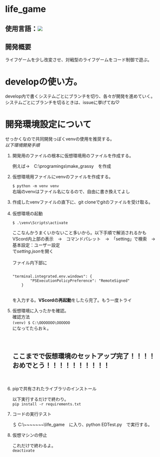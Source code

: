 # life_game

## 使用言語：<img src="https://img.shields.io/badge/-Python-3776AB.svg?logo=python&style=social">

## 開発概要
<p>
ライフゲームを少し改変させ、対戦型のライフゲームをコード制御で遊ぶ。
</p>

# developの使い方。
<p>
develop内で書くシステムごとにブランチを切り、各々が開発を進めていく。</br>
システムごとにブランチを切るときは、issueに挙げてね♡
</p>

# 開発環境設定について
<p>
せっかくなので共同開発っぽくvenvの使用を推奨する。</br>
<em>以下環境開発手順</em>
<ol>
<li>
開発用のファイルの根本に仮想環境用のファイルを作成する。
</li>
<p>
例えば→　C:\programings\make_grassy　を作成
</p>
<li>
仮想環境用ファイルにvenvのファイルを作成する。
</li>
<p>
<code>$ python -m venv venv</code></br>
右端のvenvはファイル名になるので、自由に書き換えてよし
</p>

<li>
作成したvenvファイルの直下に、git cloneでgitのファイルを受け取る。
</li></br>

<li>
仮想環境の起動
</li>
<p>
<code>$ .\venv\Scripts\activate</code>
</p>
<p>
ここなんかうまくいかないこと多いから。以下手順で解消されるかも</br>
VScord内上部の表示　→　コマンドパレット　→　「setting」で検索　→　基本設定：ユーザー設定</br>
で<em>setting.json</em>を開く</br></br>
ファイル内下部に</br>
<pre><code>
"terminal.integrated.env.windows": {
        "PSExecutionPolicyPreference": "RemoteSigned"
    }    
</code></pre></br>
を入力する。<strong>VScordの再起動</strong>をしたら完了。もう一度トライ
</p>

<li>
仮想環境に入ったかを確認。</br>
確認方法</br>
<code>(venv) $ C:\OOOOOOO\OOOOOO</code></br>
になってたらおｋ。
</li>
</br></br>
<h2>ここまでで仮想環境のセットアップ完了！！！！おめでとう！！！！！！！！！！</h2>
</br></br>

<li>
pipで共有されたライブラリのインストール
</li>
<p>
以下実行するだけで終わり。</br>
<code>pip install -r requirements.txt</code>
</p>

<li>
コードの実行テスト
</li>
<p>
＄ C:\~~~~~~~\life_game　に入り、python EDTest.py　で実行する。
</p>

<li>
仮想マシンの停止
</li>
<p>これだけで終わるよ。</br>
<code>deactivate</code>
</p>
</ol>


</p>
